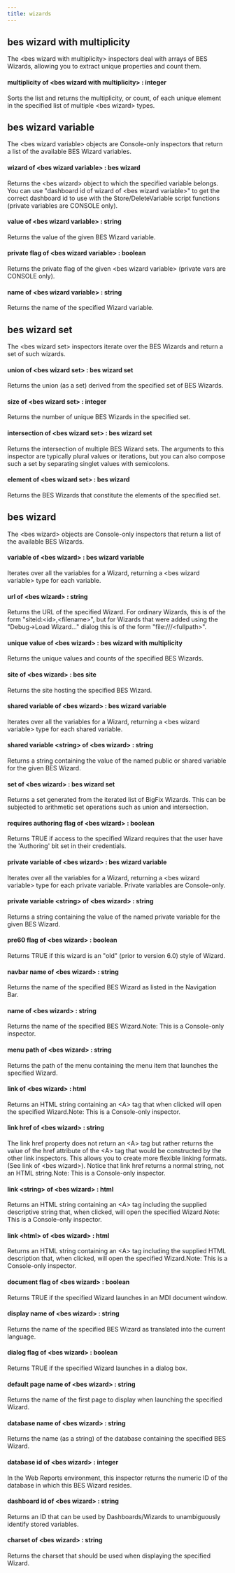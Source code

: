 ```yaml
---
title: wizards
---
```


## bes wizard with multiplicity

The &lt;bes wizard with multiplicity&gt; inspectors deal with arrays of BES Wizards, allowing you to extract unique properties and count them. 

#### multiplicity of &lt;bes wizard with multiplicity&gt; : integer

Sorts the list and returns the multiplicity, or count, of each unique element in the specified list of multiple &lt;bes wizard&gt; types.

## bes wizard variable

The &lt;bes wizard variable&gt; objects are Console-only inspectors that return a list of the available BES Wizard variables.

#### wizard of &lt;bes wizard variable&gt; : bes wizard

Returns the &lt;bes wizard&gt; object to which the specified variable belongs. You can use &quot;dashboard id of wizard of &lt;bes wizard variable&gt;&quot; to get the correct dashboard id to use with the Store/DeleteVariable script functions (private variables are CONSOLE only).

#### value of &lt;bes wizard variable&gt; : string

Returns the value of the given BES Wizard variable.

#### private flag of &lt;bes wizard variable&gt; : boolean

Returns the private flag of the given &lt;bes wizard variable&gt; (private vars are CONSOLE only).

#### name of &lt;bes wizard variable&gt; : string

Returns the name of the specified Wizard variable.

## bes wizard set

The &lt;bes wizard set&gt; inspectors iterate over the BES Wizards and return a set of such wizards.

#### union of &lt;bes wizard set&gt; : bes wizard set

Returns the union (as a set) derived from the specified set of BES Wizards.

#### size of &lt;bes wizard set&gt; : integer

Returns the number of unique BES Wizards in the specified set.

#### intersection of &lt;bes wizard set&gt; : bes wizard set

Returns the intersection of multiple BES Wizard sets. The arguments to this inspector are typically plural values or iterations, but you can also compose such a set by separating singlet values with semicolons.

#### element of &lt;bes wizard set&gt; : bes wizard

Returns the BES Wizards that constitute the elements of the specified set.

## bes wizard

The &lt;bes wizard&gt; objects are Console-only inspectors that return a list of the available BES Wizards.

#### variable of &lt;bes wizard&gt; : bes wizard variable

Iterates over all the variables for a Wizard, returning a &lt;bes wizard variable&gt; type for each variable.

#### url of &lt;bes wizard&gt; : string

Returns the URL of the specified Wizard. For ordinary Wizards, this is of the form &quot;siteid:&lt;id&gt;,&lt;filename&gt;&quot;, but for Wizards that were added using the &quot;Debug-&gt;Load Wizard...&quot; dialog this is of the form &quot;file:///&lt;fullpath&gt;&quot;.

#### unique value of &lt;bes wizard&gt; : bes wizard with multiplicity

Returns the unique values and counts of the specified BES Wizards.

#### site of &lt;bes wizard&gt; : bes site

Returns the site hosting the specified BES Wizard.

#### shared variable of &lt;bes wizard&gt; : bes wizard variable

Iterates over all the variables for a Wizard, returning a &lt;bes wizard variable&gt; type for each shared variable.

#### shared variable &lt;string&gt; of &lt;bes wizard&gt; : string

Returns a string containing the value of the named public or shared variable for the given BES Wizard.

#### set of &lt;bes wizard&gt; : bes wizard set

Returns a set generated from the iterated list of BigFix Wizards. This can be subjected to arithmetic set operations such as union and intersection.

#### requires authoring flag of &lt;bes wizard&gt; : boolean

Returns TRUE if access to the specified Wizard requires that the user have the &#39;Authoring&#39; bit set in their credentials.

#### private variable of &lt;bes wizard&gt; : bes wizard variable

Iterates over all the variables for a Wizard, returning a &lt;bes wizard variable&gt; type for each private variable. Private variables are Console-only.

#### private variable &lt;string&gt; of &lt;bes wizard&gt; : string

Returns a string containing the value of the named private variable for the given BES Wizard.

#### pre60 flag of &lt;bes wizard&gt; : boolean

Returns TRUE if this wizard is an &quot;old&quot; (prior to version 6.0) style of Wizard.

#### navbar name of &lt;bes wizard&gt; : string

Returns the name of the specified BES Wizard as listed in the Navigation Bar.

#### name of &lt;bes wizard&gt; : string

Returns the name of the specified BES Wizard.Note: This is a Console-only inspector.

#### menu path of &lt;bes wizard&gt; : string

Returns the path of the menu containing the menu item that launches the specified Wizard.

#### link of &lt;bes wizard&gt; : html

Returns an HTML string containing an &lt;A&gt; tag that when clicked will open the specified Wizard.Note: This is a Console-only inspector.

#### link href of &lt;bes wizard&gt; : string

The link href property does not return an &lt;A&gt; tag but rather returns the value of the href attribute of the &lt;A&gt; tag that would be constructed by the other link inspectors. This allows you to create more flexible linking formats. (See link of &lt;bes wizard&gt;). Notice that link href returns a normal string, not an HTML string.Note: This is a Console-only inspector.

#### link &lt;string&gt; of &lt;bes wizard&gt; : html

Returns an HTML string containing an &lt;A&gt; tag including the supplied descriptive string that, when clicked, will open the specified Wizard.Note: This is a Console-only inspector.

#### link &lt;html&gt; of &lt;bes wizard&gt; : html

Returns an HTML string containing an &lt;A&gt; tag including the supplied HTML description that, when clicked, will open the specified Wizard.Note: This is a Console-only inspector.

#### document flag of &lt;bes wizard&gt; : boolean

Returns TRUE if the specified Wizard launches in an MDI document window.

#### display name of &lt;bes wizard&gt; : string

Returns the name of the specified BES Wizard as translated into the current language.

#### dialog flag of &lt;bes wizard&gt; : boolean

Returns TRUE if the specified Wizard launches in a dialog box.

#### default page name of &lt;bes wizard&gt; : string

Returns the name of the first page to display when launching the specified Wizard.

#### database name of &lt;bes wizard&gt; : string

Returns the name (as a string) of the database containing the specified BES Wizard.

#### database id of &lt;bes wizard&gt; : integer

In the Web Reports environment, this inspector returns the numeric ID of the database in which this BES Wizard resides.

#### dashboard id of &lt;bes wizard&gt; : string

Returns an ID that can be used by Dashboards/Wizards to unambiguously identify stored variables.

#### charset of &lt;bes wizard&gt; : string

Returns the charset that should be used when displaying the specified Wizard.

